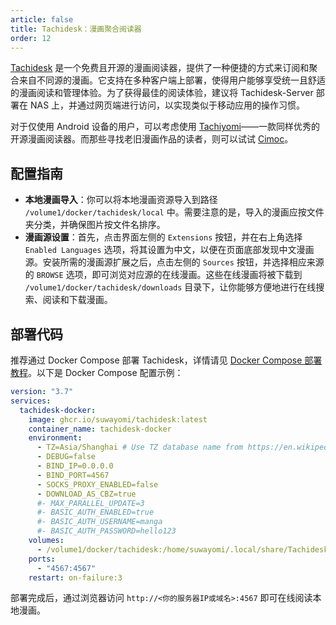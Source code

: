 ```yaml
---
article: false
title: Tachidesk：漫画聚合阅读器
order: 12
---
```



[Tachidesk](https://github.com/Suwayomi/docker-tachidesk) 是一个免费且开源的漫画阅读器，提供了一种便捷的方式来订阅和聚合来自不同源的漫画。它支持在多种客户端上部署，使得用户能够享受统一且舒适的漫画阅读和管理体验。为了获得最佳的阅读体验，建议将 Tachidesk-Server 部署在 NAS 上，并通过网页端进行访问，以实现类似于移动应用的操作习惯。

对于仅使用 Android 设备的用户，可以考虑使用 [Tachiyomi](https://github.com/tachiyomiorg/tachiyomi)——一款同样优秀的开源漫画阅读器。而那些寻找老旧漫画作品的读者，则可以试试 [Cimoc](https://github.com/Haleydu/Cimoc)。

## 配置指南

- **本地漫画导入**：你可以将本地漫画资源导入到路径 `/volume1/docker/tachidesk/local` 中。需要注意的是，导入的漫画应按文件夹分类，并确保图片按文件名排序。
- **漫画源设置**：首先，点击界面左侧的 `Extensions` 按钮，并在右上角选择 `Enabled Languages` 选项，将其设置为中文，以便在页面底部发现中文漫画源。安装所需的漫画源扩展之后，点击左侧的 `Sources` 按钮，并选择相应来源的 `BROWSE` 选项，即可浏览对应源的在线漫画。这些在线漫画将被下载到 `/volume1/docker/tachidesk/downloads` 目录下，让你能够方便地进行在线搜索、阅读和下载漫画。

## 部署代码

推荐通过 Docker Compose 部署 Tachidesk，详情请见 [Docker Compose 部署教程](./#%E9%83%A8%E7%BD%B2%E6%95%99%E7%A8%8B)。以下是 Docker Compose 配置示例：

```yml
version: "3.7"
services:
  tachidesk-docker:
    image: ghcr.io/suwayomi/tachidesk:latest
    container_name: tachidesk-docker
    environment:
      - TZ=Asia/Shanghai # Use TZ database name from https://en.wikipedia.org/wiki/List_of_tz_database_time_zones
      - DEBUG=false
      - BIND_IP=0.0.0.0
      - BIND_PORT=4567
      - SOCKS_PROXY_ENABLED=false
      - DOWNLOAD_AS_CBZ=true
      #- MAX_PARALLEL_UPDATE=3
      #- BASIC_AUTH_ENABLED=true
      #- BASIC_AUTH_USERNAME=manga
      #- BASIC_AUTH_PASSWORD=hello123
    volumes:
      - /volume1/docker/tachidesk:/home/suwayomi/.local/share/Tachidesk
    ports:
      - "4567:4567"
    restart: on-failure:3
```

部署完成后，通过浏览器访问 `http://<你的服务器IP或域名>:4567` 即可在线阅读本地漫画。
